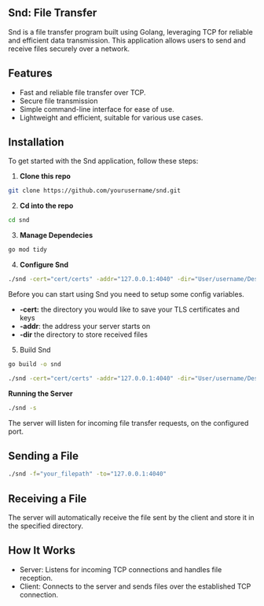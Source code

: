 ## Snd: File Transfer

Snd is a file transfer program built using Golang, leveraging TCP for reliable and efficient data transmission. This application allows users to send and receive files securely over a network.

## Features

- Fast and reliable file transfer over TCP.
- Secure file transmission
- Simple command-line interface for ease of use.
- Lightweight and efficient, suitable for various use cases.

## Installation

To get started with the Snd application, follow these steps:

1. <b>Clone this repo</b>

```bash
git clone https://github.com/yourusername/snd.git
```

2. <b>Cd into the repo</b>

```bash
cd snd
```

3. <b>Manage Dependecies</b>

```bash
go mod tidy
```

4. <b>Configure Snd</b>

```bash
./snd -cert="cert/certs" -addr="127.0.0.1:4040" -dir="User/username/Desktop"
```

Before you can start using Snd you need to setup some config variables.

- <b>-cert:</b> the directory you would like to save your TLS certificates and keys
- <b>-addr</b>: the address your server starts on
- <b>-dir</b> the directory to store received files

5. Build Snd

```bash
go build -o snd
```

```bash
./snd -cert="cert/certs" -addr="127.0.0.1:4040" -dir="User/username/Desktop"
```

<b>Running the Server</b>

```bash
./snd -s
```

The server will listen for incoming file transfer requests, on the configured port.

## Sending a File

```bash
./snd -f="your_filepath" -to="127.0.0.1:4040"
```

## Receiving a File

The server will automatically receive the file sent by the client and store it in the specified directory.

## How It Works

- Server: Listens for incoming TCP connections and handles file reception.
- Client: Connects to the server and sends files over the established TCP connection.
